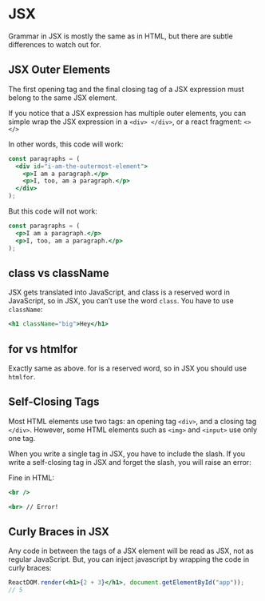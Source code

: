 # JSX

Grammar in JSX is mostly the same as in HTML, but there are subtle differences to watch out for.

## JSX Outer Elements

The first opening tag and the final closing tag of a JSX expression must belong to the same JSX element.

If you notice that a JSX expression has multiple outer elements, you can simple wrap the JSX expression in a `<div> </div>`, or a react fragment: `<> </>`

In other words, this code will work:

```jsx
const paragraphs = (
  <div id="i-am-the-outermost-element">
    <p>I am a paragraph.</p>
    <p>I, too, am a paragraph.</p>
  </div>
);
```

But this code will not work:

```jsx
const paragraphs = (
  <p>I am a paragraph.</p>
  <p>I, too, am a paragraph.</p>
);
```

## class vs className

JSX gets translated into JavaScript, and class is a reserved word in JavaScript, so in JSX, you can’t use the word `class`. You have to use `className`:

```jsx
<h1 className="big">Hey</h1>
```

## for vs htmlfor

Exactly same as above. for is a reserved word, so in JSX you should use `htmlfor`.

## Self-Closing Tags

Most HTML elements use two tags: an opening tag `<div>`, and a closing tag `</div>`. However, some HTML elements such as `<img>` and `<input>` use only one tag.

When you write a single tag in JSX, you have to include the slash. If you write a self-closing tag in JSX and forget the slash, you will raise an error:

Fine in HTML:

```jsx
<br />

<br> // Error!
```

## Curly Braces in JSX

Any code in between the tags of a JSX element will be read as JSX, not as regular JavaScript. But, you can inject javascript by wrapping the code in curly braces:

```jsx
ReactDOM.render(<h1>{2 + 3}</h1>, document.getElementById("app"));
// 5
```
